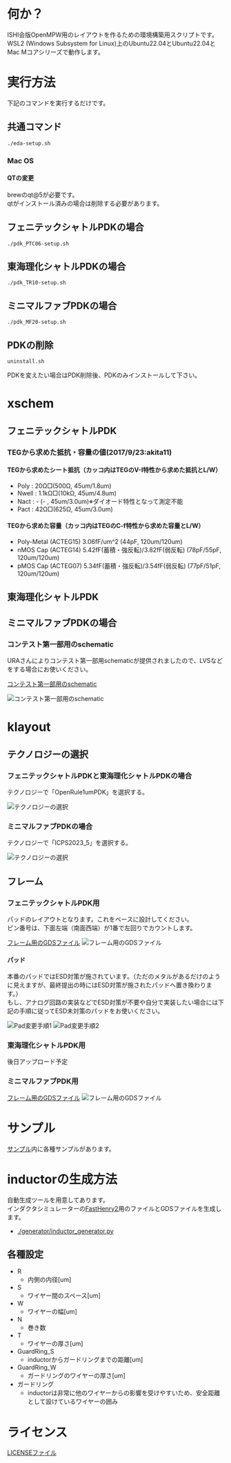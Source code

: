 # 何か？
ISHI会版OpenMPW用のレイアウトを作るための環境構築用スクリプトです。  
WSL2 (Windows Subsystem for Linux)上のUbuntu22.04とUbuntu22.04とMac Mコアシリーズで動作します。  

# 実行方法
下記のコマンドを実行するだけです。  

## 共通コマンド
`./eda-setup.sh`

### Mac OS
#### QTの変更
brewのqt@5が必要です。  
qtがインストール済みの場合は削除する必要があります。  


## フェニテックシャトルPDKの場合
`./pdk_PTC06-setup.sh`

## 東海理化シャトルPDKの場合
`./pdk_TR10-setup.sh`

## ミニマルファブPDKの場合
`./pdk_MF20-setup.sh`

## PDKの削除
`uninstall.sh`

PDKを変えたい場合はPDK削除後、PDKのみインストールして下さい。


# xschem
## フェニテックシャトルPDK
### TEGから求めた抵抗・容量の値(2017/9/23:akita11)
#### TEGから求めたシート抵抗（カッコ内はTEGのV-I特性から求めた抵抗とL/W）
- Poly : 20Ω□(500Ω, 45um/1.8um)
- Nwell : 1.1kΩ□(10kΩ, 45um/4.8um)
- Nact : - (- , 45um/3.0um)※ダイオード特性となって測定不能
- Pact : 42Ω□(625Ω, 45um/3.0um)

#### TEGから求めた容量（カッコ内はTEGのC-f特性から求めた容量とL/W）
- Poly-Metal (ACTEG15) 3.06fF/um^2 (44pF, 120um/120um)
- nMOS Cap (ACTEG14) 5.42fF(蓄積・強反転)/3.82fF(弱反転) (78pF/55pF, 120um/120um)
- pMOS Cap (ACTEG07) 5.34fF(蓄積・強反転)/3.54fF(弱反転) (77pF/51pF, 120um/120um)

## 東海理化シャトルPDK


## ミニマルファブPDKの場合
### コンテスト第一部用のschematic
URAさんによりコンテスト第一部用schematicが提供されましたので、LVSなどをする場合にお使いください。  

[コンテスト第一部用のschematic](./schematic/MF20/base_contest2024_maze_de_inverter.sch)  

![コンテスト第一部用のschematic](./images/MF20_contest_1part_schematic.png)


# klayout
## テクノロジーの選択
### フェニテックシャトルPDKと東海理化シャトルPDKの場合
テクノロジーで「OpenRule1umPDK」を選択する。

![テクノロジーの選択](./images/klayout_tech_OR1.png)

### ミニマルファブPDKの場合
テクノロジーで「ICPS2023_5」を選択する。

![テクノロジーの選択](./images/klayout_tech_MF20.png)


## フレーム
### フェニテックシャトルPDK用
パッドのレイアウトとなります。これをベースに設計してください。  
ピン番号は、下面左端（南面西端）が1番で左回りでカウントします。  

[フレーム用のGDSファイル](./GDS/PTC06/top_frame.gds)
![フレーム用のGDSファイル](./images/pad_frame.png)

#### パッド
本番のパッドではESD対策が施されています。（ただのメタルがあるだけのように見えますが、最終提出の時にはESD対策が施されたパッドへ置き換わります。）  
もし、アナログ回路の実装などでESD対策が不要や自分で実装したい場合には下記の手順に従ってESD未対策のパッドをお使いください。  

![Pad変更手順1](./images/pad_noesd_1.jpg)
![Pad変更手順2](./images/pad_noesd_2.jpg)



### 東海理化シャトルPDK用
後日アップロード予定


### ミニマルファブPDK用
[フレーム用のGDSファイル](https://github.com/mineda-support/ICPS2023_5/blob/main/Samples/Semicon2023/base_contest2023.GDS)
![フレーム用のGDSファイル](./images/minimalfab_2024_frame.png)


# サンプル
[サンプル](/samples)内に各種サンプルがあります。

# inductorの生成方法
自動生成ツールを用意してあります。  
インダクタシミュレーターの[FastHenry2](https://www.fastfieldsolvers.com/fasthenry2.htm)用のファイルとGDSファイルを生成します。  

- [./generator/inductor_generator.py](./generator/inductor_generator.py) 

## 各種設定
- R
    - 内側の内径[um]
- S
    - ワイヤー間のスペース[um]
- W
    - ワイヤーの幅[um]
- N
    - 巻き数
- T
    - ワイヤーの厚さ[um]
- GuardRing_S
    - inductorからガードリングまでの距離[um]
- GuardRing_W
    - ガードリングのワイヤーの厚さ[um]
- ガードリング
    - inductorは非常に他のワイヤーからの影響を受けやすいため、安全距離として設けているワイヤーの囲み




# ライセンス
[LICENSEファイル](LICENSE)
